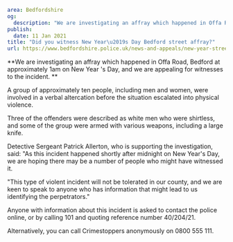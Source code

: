 ```yaml
area: Bedfordshire
og:
  description: "We are investigating an affray which happened in Offa Road, Bedford at approximately 1am on New Year\u2019s Day, and we are appealing for witnesses to the incident."
publish:
  date: 11 Jan 2021
title: "Did you witness New Year\u2019s Day Bedford street affray?"
url: https://www.bedfordshire.police.uk/news-and-appeals/new-year-street-affray
```

**We are investigating an affray which happened in Offa Road, Bedford at approximately 1am on New Year 's Day, and we are appealing for witnesses to the incident. **

A group of approximately ten people, including men and women, were involved in a verbal altercation before the situation escalated into physical violence.

Three of the offenders were described as white men who were shirtless, and some of the group were armed with various weapons, including a large knife.

 Detective Sergeant Patrick Allerton, who is supporting the investigation, said: "As this incident happened shortly after midnight on New Year's Day, we are hoping there may be a number of people who might have witnessed it.

"This type of violent incident will not be tolerated in our county, and we are keen to speak to anyone who has information that might lead to us identifying the perpetrators."

Anyone with information about this incident is asked to contact the police online, or by calling 101 and quoting reference number 40/204/21.

Alternatively, you can call Crimestoppers anonymously on 0800 555 111.
